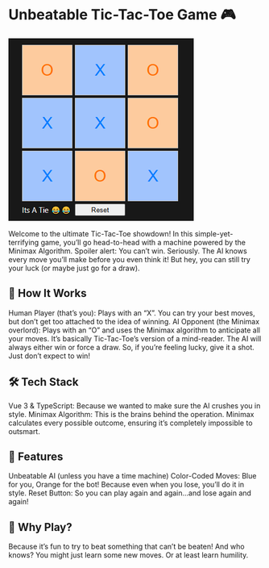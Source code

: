 # Unbeatable Tic-Tac-Toe Game 🎮

![Alt text](/src/assets/tie.PNG)


Welcome to the ultimate Tic-Tac-Toe showdown! In this simple-yet-terrifying game, you’ll go head-to-head with a machine powered by the Minimax Algorithm. Spoiler alert: You can’t win. Seriously. The AI knows every move you’ll make before you even think it! But hey, you can still try your luck (or maybe just go for a draw).


## 🚀 How It Works
Human Player (that’s you): Plays with an “X”. You can try your best moves, but don’t get too attached to the idea of winning.
AI Opponent (the Minimax overlord): Plays with an “O” and uses the Minimax algorithm to anticipate all your moves. It’s basically Tic-Tac-Toe’s version of a mind-reader.
The AI will always either win or force a draw. So, if you’re feeling lucky, give it a shot. Just don’t expect to win!


## 🛠️ Tech Stack
Vue 3 & TypeScript: Because we wanted to make sure the AI crushes you in style.
Minimax Algorithm: This is the brains behind the operation. Minimax calculates every possible outcome, ensuring it’s completely impossible to outsmart.


## 🎨 Features
Unbeatable AI (unless you have a time machine)
Color-Coded Moves: Blue for you, Orange for the bot! Because even when you lose, you’ll do it in style.
Reset Button: So you can play again and again…and lose again and again!


## 🤔 Why Play?
Because it’s fun to try to beat something that can’t be beaten! And who knows? You might just learn some new moves. Or at least learn humility.